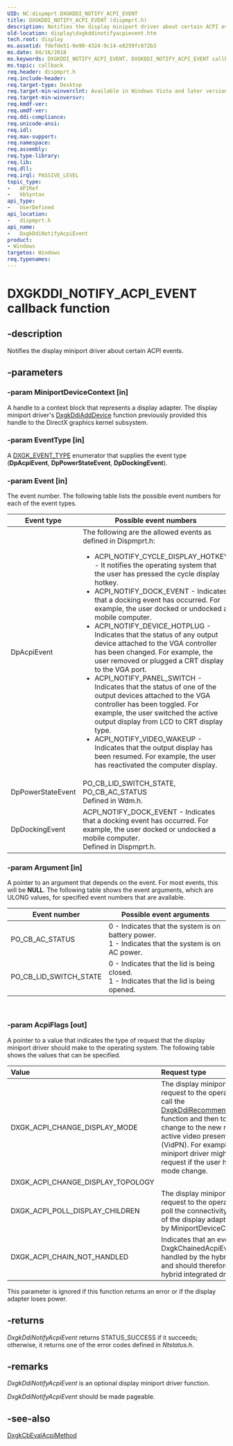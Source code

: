 ```yaml
---
UID: NC:dispmprt.DXGKDDI_NOTIFY_ACPI_EVENT
title: DXGKDDI_NOTIFY_ACPI_EVENT (dispmprt.h)
description: Notifies the display miniport driver about certain ACPI events.
old-location: display\dxgkddinotifyacpievent.htm
tech.root: display
ms.assetid: fdefde51-0e90-4324-9c14-e8259fc872b3
ms.date: 04/16/2018
ms.keywords: DXGKDDI_NOTIFY_ACPI_EVENT, DXGKDDI_NOTIFY_ACPI_EVENT callback, DmFunctions_de0d32a9-a592-4fe2-86e1-66a436be5874.xml, DxgkDdiNotifyAcpiEvent, DxgkDdiNotifyAcpiEvent callback function [Display Devices], display.dxgkddinotifyacpievent, dispmprt/DxgkDdiNotifyAcpiEvent
ms.topic: callback
req.header: dispmprt.h
req.include-header:
req.target-type: Desktop
req.target-min-winverclnt: Available in Windows Vista and later versions of the Windows operating systems.
req.target-min-winversvr:
req.kmdf-ver:
req.umdf-ver:
req.ddi-compliance:
req.unicode-ansi:
req.idl:
req.max-support:
req.namespace:
req.assembly:
req.type-library:
req.lib:
req.dll:
req.irql: PASSIVE_LEVEL
topic_type:
-	APIRef
-	kbSyntax
api_type:
-	UserDefined
api_location:
-	dispmprt.h
api_name:
-	DxgkDdiNotifyAcpiEvent
product:
- Windows
targetos: Windows
req.typenames:
---
```


# DXGKDDI_NOTIFY_ACPI_EVENT callback function


## -description


Notifies the display miniport driver about certain ACPI events.


## -parameters




### -param MiniportDeviceContext [in]

A handle to a context block that represents a display adapter. The display miniport driver's <a href="https://msdn.microsoft.com/5fd4046f-54c3-4dfc-8d51-0d9ebcde0bea">DxgkDdiAddDevice</a> function previously provided this handle to the DirectX graphics kernel subsystem.


### -param EventType [in]

A <a href="https://msdn.microsoft.com/library/windows/hardware/ff561067">DXGK_EVENT_TYPE</a> enumerator that supplies the event type (<b>DpAcpiEvent</b>, <b>DpPowerStateEvent</b>, <b>DpDockingEvent</b>).


### -param Event [in]

The event number. The following table lists the possible event numbers for each of the event types.

|Event type|Possible event numbers|
|--- |--- |
|DpAcpiEvent|The following are the allowed events as defined in  Dispmprt.h:<ul><li>ACPI_NOTIFY_CYCLE_DISPLAY_HOTKEY - It  notifies the operating system that the user has pressed the cycle display hotkey. </li><li>ACPI_NOTIFY_DOCK_EVENT - Indicates that a docking event has occurred. For example, the user docked or undocked a mobile computer.</li><li>ACPI_NOTIFY_DEVICE_HOTPLUG - Indicates that the status of any output device attached to the VGA controller has been changed. For example, the user removed or plugged a CRT display to the VGA port. </li><li>ACPI_NOTIFY_PANEL_SWITCH - Indicates that the status of one of the output devices attached to the VGA controller has been toggled. For example, the user switched the active output display from LCD to CRT display type.</li><li>ACPI_NOTIFY_VIDEO_WAKEUP - Indicates that the output display has been resumed. For example, the user has reactivated the computer display.</li></ul>|
|DpPowerStateEvent|PO_CB_LID_SWITCH_STATE, PO_CB_AC_STATUS<br/>Defined in Wdm.h.|
|DpDockingEvent|ACPI_NOTIFY_DOCK_EVENT - Indicates that a docking event has occurred. For example, the user docked or undocked a mobile computer.<br/>Defined in Dispmprt.h.|

### -param Argument [in]

A pointer to an argument that depends on the event. For most events, this will be <b>NULL</b>. The following table shows the event arguments, which are ULONG values, for specified event numbers that are available.

|Event number|Possible event arguments|
|--- |--- |
|PO_CB_AC_STATUS|0 - Indicates that the system is on battery power.<br/>1 - Indicates that the system is on AC power.|
|PO_CB_LID_SWITCH_STATE|0 - Indicates that the lid is being closed.<br/>1 - Indicates that the lid is being opened.|
 


### -param AcpiFlags [out]

A pointer to a value that indicates the type of request that the display miniport driver should make to the operating system. The following table shows the values that can be specified.

| **Value** | **Request type** | 
|:--|:--|
| DXGK_ACPI_CHANGE_DISPLAY_MODE | The display miniport driver makes a request to the operating system to call the [DxgkDdiRecommendFunctionalVidPn](https://msdn.microsoft.com/320a77a7-d7d4-47b9-8a40-2b6e12819e4b)  function and then to initiate a mode change to the new recommended active video present network (VidPN). For example, the display miniport driver might make this request if the user has specified a mode change. | 
| DXGK_ACPI_CHANGE_DISPLAY_TOPOLOGY |  | 
| DXGK_ACPI_POLL_DISPLAY_CHILDREN | The display miniport driver makes a request to the operating system to poll the connectivity of the children of the display adapter represented by MiniportDeviceContext. | 
| DXGK_ACPI_CHAIN_NOT_HANDLED | Indicates that an event with type DxgkChainedAcpiEvent was not handled by the hybrid discrete driver and should therefore be sent to the hybrid integrated driver. | 


This parameter is ignored if this function returns an error or if the display adapter loses power.


## -returns



<i>DxgkDdiNotifyAcpiEvent</i> returns STATUS_SUCCESS if it succeeds; otherwise, it returns one of the error codes defined in <i>Ntstatus.h</i>.




## -remarks



<i>DxgkDdiNotifyAcpiEvent</i> is an optional display miniport driver function.

<i>DxgkDdiNotifyAcpiEvent</i> should be made pageable.




## -see-also




<a href="https://msdn.microsoft.com/ce54cf4e-5b50-4142-b3c7-ff29b7bdbb35">DxgkCbEvalAcpiMethod</a>
 

 

